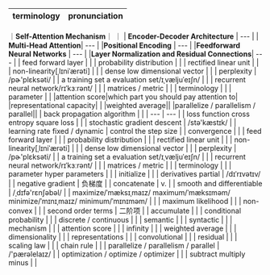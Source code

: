 | terminology |pronunciation  |
| --- | --- |
｜**Self-Attention Mechanism**｜ ｜
| **Encoder-Decoder Architecture** | --- |
| **Multi-Head Attention**| --- |
|**Positional Encoding** | --- |
|**Feedforward Neural Networks** | --- |
|**Layer Normalization and Residual Connections**| --- |
| feed forward layer |  |
| probability distribution |  |
| rectified linear unit |  |
| non-linearity[ˌlɪniˈærəti] |  |
| dense low dimensional vector |  |
| perplexity | /pɚ'plɛksəti/ |
| a training set
a evaluation set/ɪˌvæljuˈeɪʃn/ |  |
| recurrent neural network/rɪˈkɜːrənt/ |  |
| matrices  / metric |  |
| terminology |  |
| parameter |  |
|attention score|which part you should pay attention to|
|representational capacity| |
|weighted average||
|parallelize / parallelism / parallel||
| back propagation algorithm |  |
| --- | --- |
| loss function
cross entropy
square loss |  |
| stochastic gradient descent | /stə'kæstɪk/ |
| learning rate
fixed / dynamic | control the step size |
| convergence |  |
| feed forward layer |  |
| probability distribution |  |
| rectified linear unit |  |
| non-linearity[ˌlɪniˈærəti] |  |
| dense low dimensional vector |  |
| perplexity | /pɚ'plɛksəti/ |
| a training set
a evaluation set/ɪˌvæljuˈeɪʃn/ |  |
| recurrent neural network/rɪˈkɜːrənt/ |  |
| matrices  / metric |  |
| terminology |  |
| parameter
hyper parameters |  |
| initialize |  |
| derivatives
partial | /dɪˈrɪvətɪv/ |
| negative gradient |  负梯度 |
| concatenate |  v. |
| smooth and differentiable | /ˌdɪfə'rɛnʃəbəl/ |
| maximize/ˈmæksɪˌmaɪz/
maximum/ˈmæksɪməm/
minimize/ˈmɪnɪˌmaɪz/
minimum/ˈmɪnɪməm/ |  |
| maximum likelihood |  |
| non-convex |  |
| second order terms |  二阶项 |
| accumulate |  |
| conditional probability |  |
| discrete / continuous |  |
| semantic |  |
| syntactic |  |
| mechanism |  |
| attention score |  |
| infinity |  |
| weighted average |  |
| dimensionality |  |
| representations |  |
| convolutional |  |
| residual |  |
| scaling law |  |
| chain rule |  |
| parallelize / parallelism / parallel | /'pærəlelaɪz/ |
| optimization / optimize / optimizer |  |
| subtract
multiply
minus |  |
